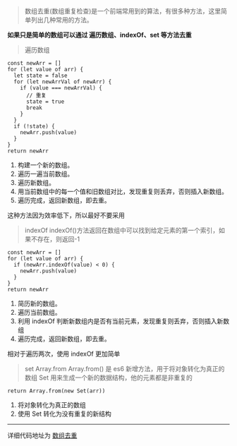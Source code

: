 > 数组去重(数组重复检查)是一个前端常用到的算法，有很多种方法，这里简单列出几种常用的方法。

**如果只是简单的数组可以通过 遍历数组、indexOf、set 等方法去重**

> 遍历数组

```
const newArr = []
for (let value of arr) {
  let state = false
  for (let newArrVal of newArr) {
    if (value === newArrVal) {
      // 重复
      state = true
      break
    }
  }
  if (!state) {
    newArr.push(value)
  }
}
return newArr
```
1. 构建一个新的数组。
2. 遍历一遍当前数组。
3. 遍历新数组。
4. 用当前数组中的每一个值和旧数组对比，发现重复则丢弃，否则插入新数组。
5. 遍历完成，返回新数组，即去重。

这种方法因为效率低下，所以最好不要采用

> indexOf
indexOf()方法返回在数组中可以找到给定元素的第一个索引，如果不存在，则返回-1

```
const newArr = []
for (let value of arr) {
  if (newArr.indexOf(value) < 0) {
    newArr.push(value)
  }
}
return newArr
```

1. 简历新的数组。
2. 遍历当前数组。
3. 利用 indexOf 判断新数组内是否有当前元素，发现重复则丢弃，否则插入新数组
4. 遍历完成，返回新数组，即去重。

相对于遍历两次，使用 indexOf 更加简单

> set Array.from
Array.from() 是 es6 新增方法，用于将对象转化为真正的数组
Set 用来生成一个新的数据结构，他的元素都是非重复的

```
return Array.from(new Set(arr))

```
1. 将对象转化为真正的数组
2. 使用 Set 转化为没有重复的新结构
-----

详细代码地址为 [数组去重](https://github.com/jinzhuming/algorithm/blob/master/数组去重/index.html)
